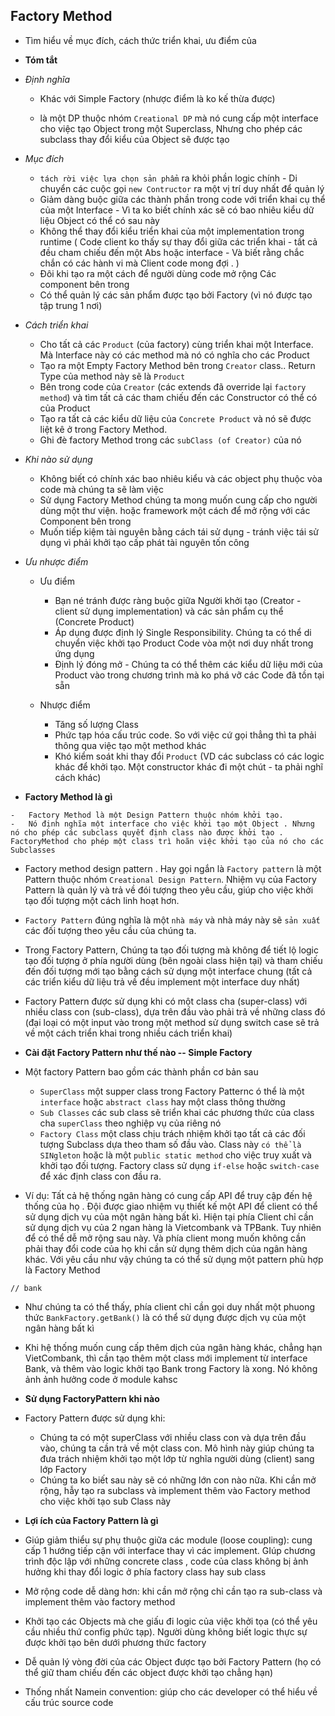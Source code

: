 ## Factory Method

-   Tìm hiểu về mục đích, cách thức triển khai, ưu điểm của

-   **Tóm tắt**

-   _Định nghĩa_
    - Khác với Simple Factory (nhược điểm là ko kế thừa được)

    -   là một DP thuộc nhóm `Creational DP` mà nó cung cấp một interface cho việc tạo Object trong một Superclass, Nhưng cho phép các subclass thay đổi kiểu của Object sẽ được tạo

-   _Mục đích_

    -   `tách rời việc lựa chọn sản phẩm` ra khỏi phần logic chính - Di chuyển các cuộc gọi `new Contructor` ra một vị trí duy nhất để quản lý
    -   Giảm dàng buộc giữa các thành phần trong code với triển khai cụ thể của một Interface - Vì ta ko biết chính xác sẽ có bao nhiêu kiểu dữ liệu Object có thể có sau này
    -   Không thể thay đổi kiểu triển khai của một implementation trong runtime ( Code client ko thấy sự thay đổi giữa các triển khai - tất cả đều cham chiếu đến một Abs hoặc interface - Và biết rằng chắc chắn có các hành vi mà Client code mong đợi . )
    -   Đôi khi tạo ra một cách để người dùng code mở rộng Các component bên trong
    -   Có thể quản lý các sản phẩm được tạo bởi Factory (vì nó được tạo tập trung 1 nơi)

-   _Cách triển khai_

    -   Cho tất cả các `Product` (của factory) cùng triển khai một Interface. Mà Interface này có các method mà nó có nghĩa cho các Product
    -   Tạo ra một Empty Factory Method bên trong `Creator` class.. Return Type của method này sẽ là `Product`
    -   Bên trong code của `Creator` (các extends đã override lại `factory method`) và tìm tất cả các tham chiếu đến các Constructor có thể có của Product
    -   Tạo ra tất cả các kiểu dữ liệu của `Concrete Product` và nó sẽ được liệt kê ở trong Factory Method.
    -   Ghi đè factory Method trong các `subClass (of Creator)` của nó

-   _Khi nào sử dụng_

    -   Không biết có chính xác bao nhiêu kiểu và các object phụ thuộc vòa code mà chúng ta sẽ làm việc
    -   Sử dụng Factory Method chúng ta mong muốn cung cấp cho người dùng một thư viện. hoặc framework một cách để mở rộng với các Component bên trong
    -   Muốn tiếp kiệm tài nguyên bằng cách tái sử dụng - tránh việc tái sử dụng vì phải khởi tạo cấp phát tài nguyên tốn công

-   _Ưu nhược điểm_

    -   Ưu điểm

        -   Bạn né tránh được ràng buộc giữa Người khởi tạo (Creator - client sử dụng implementation) và các sản phẩm cụ thể (Concrete Product)
        -   Áp dụng được định lý Single Responsibility. Chúng ta có thể di chuyển việc khởi tạo Product Code vòa một nơi duy nhất trong ứng dụng
        -   Định lý đóng mở - Chúng ta có thể thêm các kiểu dữ liệu mới của Product vào trong chương trình mà ko phá vỡ các Code đã tồn tại sẵn

    -   Nhược điểm
        -   Tăng số lượng Class
        -   Phức tạp hóa cấu trúc code. So với việc cứ gọi thẳng thì ta phải thông qua việc tạo một method khác
        -   Khó kiểm soát khi thay đổi `Product` (VD các subclass có các logic khác để khởi tạo. Một constructor khác đi một chút - ta phải nghĩ cách khác)

-   **Factory Method là gì**

```
-   Factory Method là một Design Pattern thuộc nhóm khởi tạo.
-   Nó định nghĩa một interface cho việc khởi tạo một Object . Nhưng nó cho phép các subclass quyết định class nào được khởi tạo . FactoryMethod cho phép một class trì hoãn việc khởi tạo của nó cho các Subclasses
```

-   Factory method design pattern . Hay gọi ngắn là `Factory pattern` là một Pattern thuộc nhóm `Creational Design Pattern`. Nhiệm vụ của Factory Pattern là quản lý và trả về đói tượng theo yêu cầu, giúp cho việc khởi tạo đối tượng một cách linh hoạt hơn.

-   `Factory Pattern` đúng nghĩa là một `nhà máy` và nhà máy này sẽ `sản xuất` các đối tượng theo yêu cầu của chúng ta.

-   Trong Factory Pattern, Chúng ta tạo đối tượng mà không để tiết lộ logic tạo đối tượng ở phía người dùng (bên ngoài class hiện tại) và tham chiếu đến đối tượng mới tạo bằng cách sử dụng một interface chung (tất cả các triển kiểu dữ liệu trả về đều implement một interface duy nhất)

-   Factory Pattern được sử dụng khi có một class cha (super-class) với nhiều class con (sub-class), dựa trên đầu vào phải trả về những class đó (đại loại có một input vào trong một method sử dụng switch case sẽ trả về một cách triển khai trong nhiều cách triển khai)

-   **Cài đặt Factory Pattern như thế nào -- Simple Factory**

-   Một factory Pattern bao gồm các thành phần cơ bản sau

    -   `SuperClass` một supper class trong Factory Patternc ó thể là một `interface` hoặc `abstract class` hay một class thông thường
    -   `Sub Classes` các sub class sẽ triển khai các phương thức của class cha `superClass` theo nghiệp vụ của riêng nó
    -   `Factory Class` một class chịu trách nhiệm khởi tạo tất cả các đối tượng Subclass dựa theo tham số đầu vào. Class này `có thể là SINgleton` hoặc là một `public static method` cho việc truy xuất và khởi tạo đối tượng. Factory class sử dụng `if-else` hoặc `switch-case` để xác định class con đầu ra.

-   Ví dụ: Tất cả hệ thống ngân hàng có cung cấp API để truy cập đến hệ thống của họ . Đội được giao nhiệm vụ thiết kế một API để client có thể sử dụng dịch vụ của một ngân hàng bất kì. Hiện tại phía Client chỉ cần sử dụng dịch vụ của 2 ngan hàng là Vietcombank và TPBank. Tuy nhiên để có thể dễ mở rộng sau này. Và phía client mong muốn không cần phải thay đổi code của họ khi cần sử dụng thêm dịch của ngân hàng khác. Với yêu cầu như vậy chúng ta có thể sử dụng một pattern phù hợp là Factory Method

```
// bank
```

-   Như chúng ta có thể thấy, phía client chỉ cần gọi duy nhất một phuong thức `BankFactory.getBank()` là có thể sử dụng được dịch vụ của một ngân hàng bất kì

-   Khi hệ thống muốn cung cấp thêm dịch của ngân hàng khác, chẳng hạn VietCombank, thì cần tạo thêm một class mới implement từ interface Bank, và thêm vào logic khởi tạo Bank trong Factory là xong. Nó không ảnh ảnh hưởng code ở module kahsc

-   **Sử dụng FactoryPattern khi nào**

-   Factory Pattern được sử dụng khi:

    -   Chúng ta có một superClass với nhiều class con và dựa trên đầu vào, chúng ta cần trả về một class con. Mô hình này giúp chúng ta đưa trách nhiệm khởi tạo một lớp từ nghĩa người dùng (client) sang lớp Factory
    -   Chúng ta ko biết sau này sẽ có những lớn con nào nữa. Khi cần mở rộng, hẫy tạo ra subclass và implement thêm vào Factory method cho việc khởi tạo sub Class này

-   **Lợi ích của Factory Pattern là gì**

-   Giúp giảm thiểu sự phụ thuộc giữa các module (loose coupling): cung cấp 1 hướng tiếp cận với interface thay vì các implement. GIúp chương trình độc lập với những concrete class , code của class không bị ảnh hưởng khi thay đổi logic ở phía factory class hay sub class

-   Mở rộng code dễ dàng hơn: khi cần mở rộng chỉ cần tạo ra sub-class và implement thêm vào factory method
-   Khởi tạo các Objects mà che giấu đi logic của việc khởi tọa (có thể yêu cầu nhiều thứ config phức tạp). Người dùng không biết logic thực sự được khởi tạo bên dưới phương thức factory
-   Dễ quản lý vòng đời của các Object được tạo bởi Factory Pattern (họ có thể giữ tham chiếu đến các object được khởi tạo chẳng hạn)
-   Thống nhất Namein convention: giúp cho các developer có thể hiểu về cấu trúc source code
